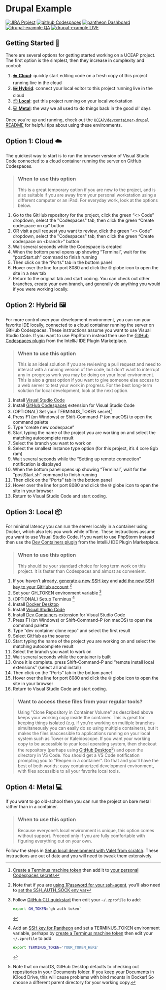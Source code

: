 # Drupal Example

[![JIRA Project](https://img.shields.io/badge/JIRA-Project-blue.svg?logo=jira)](https://uceapit.atlassian.net/browse/UOS)
[![github Codespaces](https://img.shields.io/badge/GitHub-Codespaces-black.svg?logo=github)](https://codespaces.new/uceap/drupal-example)
[![pantheon Dashboard](https://img.shields.io/badge/Pantheon-Dashboard-yellow.svg?logo=pantheon)](https://dashboard.pantheon.io/sites/b7553ca9-57c9-419b-aeb3-8107cbda2704#dev/code)
[![drupal-example QA](https://img.shields.io/badge/example-QA-violet.svg)](https://qa-drupal-example.pantheonsite.io/)
[![drupal-example LIVE](https://img.shields.io/badge/example-LIVE-teal.svg)](https://live-drupal-example.pantheonsite.io/)

## Getting Started 🚀

There are several options for getting started working on a UCEAP project. The first option is the simplest, then they increase in complexity and control:

1. [☁️ **Cloud**](#option-1-cloud-%EF%B8%8F): quickly start editing code on a fresh copy of this project running live in the cloud
2. [🖼️ **Hybrid**](#option-2-hybrid-%EF%B8%8F): connect your local editor to this project running live in the cloud
3. [📦 **Local**](#option-3-local-): get this project running on your local workstation
4. [💻 **Metal**](#option-4-metal-): the way we all used to do things back in the good ol' days

Once you're up and running, check out the [`UCEAP/devcontainer-drupal` README](https://github.com/UCEAP/devcontainer-drupal) for helpful tips about using these environments.

## Option 1: Cloud ☁️ 
The quickest way to start is to run the browser version of Visual Studio Code connected to a cloud container running the server on GitHub Codespaces.

> ### When to use this option
> This is a great temporary option if you are new to the project, and is also suitable if you are away from your personal workstation using a different computer or an iPad. For everyday work, look at the options below.

1. Go to the GitHub repository for the project, click the green “<> Code” dropdown, select the "Codespaces" tab, then click the green “Create codespace on qa” button
2. OR visit a pull request you want to review, click the green “<> Code” dropdown, select the "Codespaces" tab, then click the green “Create codespace on \<branch\>” button
3. Wait several seconds while the Codespace is created
4. When the bottom panel opens up showing “Terminal”, wait for the “postStart.sh” command to finish running
5. Then click on the “Ports” tab in the bottom panel
6. Hover over the line for port 8080 and click the 🌐 globe icon to open the site in a new tab
7. Return to the original tab and start coding. You can check out other branches, create your own branch, and generally do anything you would if you were working locally.

## Option 2: Hybrid 🖼️ 
For more control over your development environment, you can run your favorite IDE locally, connected to a cloud container running the server on GitHub Codespaces. These instructions assume you want to use Visual Studio Code. If you want to use PhpStorm instead then use the [GitHub Codespaces plugin](https://plugins.jetbrains.com/plugin/20060-github-codespaces) from the IntelliJ IDE Plugin Marketplace.

> ### When to use this option
> This is an ideal solution if you are reviewing a pull request and need to interact with a running version of the code, but don’t want to interrupt any in-progress work you may be doing on your local environment. This is also a great option if you want to give someone else access to a web server to test your work in progress. For the best long-term solution for local development, look at the next option.

1. Install [Visual Studio Code](https://code.visualstudio.com/)
2. Install [GitHub Codespaces](https://marketplace.visualstudio.com/items?itemName=GitHub.codespaces) extension for Visual Studio Code
3. (OPTIONAL) Set your TERMINUS_TOKEN secret[^1]
3. Press F1 (on Windows) or Shift-Command-P (on macOS) to open the command palette
4. Type “create new codespace”
5. Start typing the name of the project you are working on and select the matching autocomplete result
6. Select the branch you want to work on
7. Select the smallest instance type option (for this project, it’s 4 core 8gb ram)
8. Wait several seconds while the “Setting up remote connection” notification is displayed
9. When the bottom panel opens up showing “Terminal”, wait for the “postStart.sh” command to finish running
10. Then click on the “Ports” tab in the bottom panel
11. Hover over the line for port 8080 and click the 🌐 globe icon to open the site in your browser
12. Return to Visual Studio Code and start coding.

## Option 3: Local 📦 
For minimal latency you can run the server locally in a container using Docker, which also lets you work while offline. These instructions assume you want to use Visual Studio Code. If you want to use PhpStorm instead then use the [Dev Containers plugin](https://plugins.jetbrains.com/plugin/21962-dev-containers) from the IntelliJ IDE Plugin Marketplace.

> ### When to use this option
> This should be your standard choice for long term work on this project. It is faster than Codespaces and almost as convenient.

1. If you haven’t already, [generate a new SSH key](https://docs.github.com/en/authentication/connecting-to-github-with-ssh/generating-a-new-ssh-key-and-adding-it-to-the-ssh-agent) and [add the new SSH key to your GitHub account](https://docs.github.com/en/authentication/connecting-to-github-with-ssh/adding-a-new-ssh-key-to-your-github-account) [^2]
2. Set your GH_TOKEN environment variable [^3]
3. (OPTIONAL) Setup Terminus [^4]
6. Install [Docker Desktop](https://www.docker.com/products/docker-desktop/)
7. Install [Visual Studio Code](https://code.visualstudio.com/)
8. Install [Dev Containers](https://marketplace.visualstudio.com/items?itemName=ms-vscode-remote.remote-containers) extension for Visual Studio Code
9. Press F1 (on Windows) or Shift-Command-P (on macOS) to open the command palette
10. Type “dev container clone repo” and select the first result
11. Select GitHub as the source
12. Start typing the name of the project you are working on and select the matching autocomplete result
13. Select the branch you want to work on
14. Wait several seconds while the container is built
15. Once it is complete. press Shift-Command-P and “remote install local extensions” (select all and install)
16. Then click on the “Ports” tab in the bottom panel
17. Hover over the line for port 8080 and click the 🌐 globe icon to open the site in your browser
18. Return to Visual Studio Code and start coding.

> ### Want to access these files from your regular tools?
> Using "Clone Repository in Container Volume" as described above keeps your working copy inside the container. This is great for keeping things isolated (e.g. if you're working on multiple branches simultaneously you can easily do so using multiple containers), but it makes the files inaccessible to applications running on your local system such as Tower or Kaleidoscope. If you want your working copy to be accessible to your local operating system, then checkout the repository (perhaps using <a href="https://desktop.github.com">GitHub Desktop</a>[^5]) and open the directory in VS Code. You should get a VS Code notification prompting you to "Reopen in a container". Do that and you'll have the best of both worlds: easy containerized development environment, with files accessible to all your favorite local tools. 

## Option 4: Metal 💻 
If you want to go old-school then you can run the project on bare metal rather than in a container.

> ### When to use this option
> Because everyone’s local environment is unique, this option comes without support. Proceed only if you are fully comfortable with figuring everything out on your own.

Follow the steps in [Setup local development with Valet from scratch](https://github.com/UCEAP/myeap2/wiki/Setup-local-development-with-Valet-from-scratch). These instructions are out of date and you will need to tweak them extensively.

[^1]: <a href="https://docs.pantheon.io/machine-tokens">Create a Terminus machine token</a> then add it to <a href="https://github.com/settings/codespaces">your personal Codespaces secrets</a>
[^2]: Note that if you are [using 1Password for your ssh-agent](https://developer.1password.com/docs/ssh/agent/), you’ll also need to [set the SSH_AUTH_SOCK env var](https://developer.1password.com/docs/ssh/get-started/#step-4-configure-your-ssh-or-git-client)
[^3]: Follow <a href="https://docs.github.com/en/github-cli/github-cli/quickstart">GitHub CLI quickstart</a> then edit your `~/.zprofile` to add:
    ``` zsh
    export GH_TOKEN=`gh auth token`
    ```
[^4]: Add an <a href="https://docs.pantheon.io/ssh-keys">SSH key for Pantheon</a> and set a TERMINUS_TOKEN environment variable, perhaps by <a href="https://docs.pantheon.io/machine-tokens">create a Terminus machine token</a> then edit your `~/.zprofile` to add:
    ``` zsh
    export TERMINUS_TOKEN='YOUR_TOKEN_HERE'
    ```
[^5]: Note that on macOS, GitHub Desktop defaults to checking out repositories in your Documents folder. If you keep your Documents in iCloud Drive, this will cause problems with bind mounts in Docker! So choose a different parent directory for your working copy.
